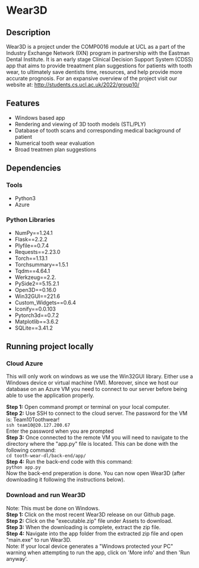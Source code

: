 # Wear3D
## Description

Wear3D is a project under the COMP0016 module at UCL as a part of the Industry Exchange Network (IXN) program in partnership with the Eastman Dental Institute. It is an early stage Clinical Decision Support System (CDSS) app that aims to provide treaatment plan suggestions for patients with tooth wear, to ultimately save dentists time, resources, and help provide more accurate prognosis. For an expansive overview of the project visit our website at: http://students.cs.ucl.ac.uk/2022/group10/

## Features

* Windows based app
* Rendering and viewing of 3D tooth models (STL/PLY)
* Database of tooth scans and corresponding medical background of patient
* Numerical tooth wear evaluation
* Broad treatmen plan suggestions

## Dependencies

### Tools
* Python3
* Azure


### Python Libraries
* NumPy==1.24.1
* Flask==2.2.2
* Plyfile==0.7.4
* Requests==2.23.0
* Torch==1.13.1
* Torchsummary==1.5.1
* Tqdm==4.64.1
* Werkzeug==2.2.
* PySide2==5.15.2.1
* Open3D==0.16.0
* Win32GUI==221.6
* Custom_Widgets==0.6.4
* Iconify==0.0.103
* Pytorch3d==0.7.2
* Matplotlib==3.6.2
* SQLite==3.41.2

## Running project locally

### Cloud Azure
This will only work on windows as we use the Win32GUI library. Either use a Windows device or virtual machine (VM). Moreover, since we host our database on an Azure VM you need to connect to our server before being able to use the application properly.

**Step 1:** Open command prompt or terminal on your local computer. <br />
**Step 2:** Use SSH to connect to the cloud server. The password for the VM is: Team10Toothwear!<br />
  ``` ssh team10@20.127.200.67 ```<br />
  Enter the password when you are prompted<br />
**Step 3:** Once connected to the remote VM you will need to navigate to the directory where the "app.py" file is located. This can be done with the following command:<br />
  ```cd tooth-wear-dl/back-end/app/```<br />
**Step 4:** Run the back-end code with this command:<br />
  ```python app.py```<br />
Now the back-end preperation is done. You can now open Wear3D (after downloading it following the instructions below).
 
### Download and run Wear3D
Note: This must be done on Windows.<br />
**Step 1:** Click on the most recent Wear3D release on our Github page.<br />
**Step 2:** Click on the "executable.zip" file under Assets to download.<br />
**Step 3:** When the downloading is complete, extract the zip file.<br />
**Step 4:** Navigate into the app folder from the extracted zip file and open "main.exe" to run Wear3D.<br />
Note: If your local device generates a "Windows protected your PC" warning when attempting to run the app, click on 'More info' and then 'Run anyway'.
